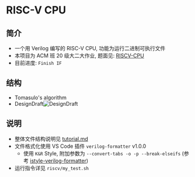 # RISC-V CPU



## 简介

- 一个用 Verilog 编写的 RISC-V CPU, 功能为运行二进制可执行文件
- 本项目为 ACM 班 20 级大二大作业, 题面见: [RISCV-CPU](https://github.com/ACMClassCourses/RISCV-CPU)
- 目前进度: `Finish IF`

## 结构

- Tomasulo's algorithm
- DesignDraft![DesignDraft](https://link.jscdn.cn/sharepoint/aHR0cHM6Ly9zanR1ZWR1Y24tbXkuc2hhcmVwb2ludC5jb20vOmk6L2cvcGVyc29uYWwvZnJhbmtfcWl1X3NqdHVfZWR1X2NuL0VRR183N1Jsa3JCSXRFTnlLa3VzVFJvQjNFVGwxT0ZQSVJmT2F2Q1lONVJTM2c_ZT1tdllrYnI.jpg)

## 说明

- 整体文件结构说明见 [tutorial.md](https://github.com/PaperL/RISC-V_CPU/blob/main/tutorial.md)
- 文件格式化使用 VS Code 插件 `verilog-formatter` v1.0.0
  - 使用 `K&R` Style, 附加参数为 `--convert-tabs -o -p --break-elseifs` (参考 [istyle-verilog-formatter](https://github.com/thomasrussellmurphy/istyle-verilog-formatter))
- 运行指令详见 `riscv/my_test.sh`

